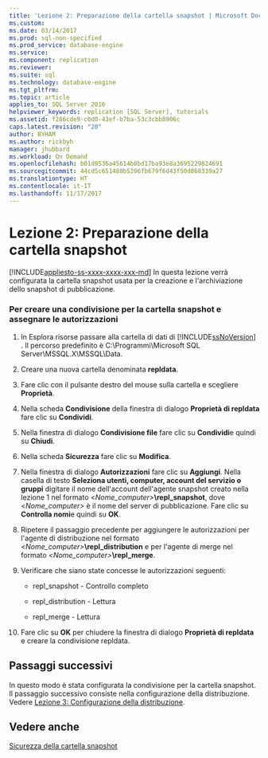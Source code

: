 ```yaml
---
title: 'Lezione 2: Preparazione della cartella snapshot | Microsoft Docs'
ms.custom: 
ms.date: 03/14/2017
ms.prod: sql-non-specified
ms.prod_service: database-engine
ms.service: 
ms.component: replication
ms.reviewer: 
ms.suite: sql
ms.technology: database-engine
ms.tgt_pltfrm: 
ms.topic: article
applies_to: SQL Server 2016
helpviewer_keywords: replication [SQL Server], tutorials
ms.assetid: f286cde9-c0d0-43ef-b7ba-53c3cbb8906c
caps.latest.revision: "20"
author: BYHAM
ms.author: rickbyh
manager: jhubbard
ms.workload: On Demand
ms.openlocfilehash: b01d8536a45614b8bd17ba93e8a3695229824691
ms.sourcegitcommit: 44cd5c651488b5296fb679f6d43f50d068339a27
ms.translationtype: HT
ms.contentlocale: it-IT
ms.lasthandoff: 11/17/2017
---
```

# <a name="lesson-2-preparing-the-snapshot-folder"></a>Lezione 2: Preparazione della cartella snapshot
[!INCLUDE[appliesto-ss-xxxx-xxxx-xxx-md](../../includes/appliesto-ss-xxxx-xxxx-xxx-md.md)] In questa lezione verrà configurata la cartella snapshot usata per la creazione e l'archiviazione dello snapshot di pubblicazione.  
  
### <a name="to-create-a-share-for-the-snapshot-folder-and-assign-permissions"></a>Per creare una condivisione per la cartella snapshot e assegnare le autorizzazioni  
  
1.  In Esplora risorse passare alla cartella di dati di [!INCLUDE[ssNoVersion](../../includes/ssnoversion-md.md)] . Il percorso predefinito è C:\Programmi\Microsoft SQL Server\MSSQL.X\MSSQL\Data.  
  
2.  Creare una nuova cartella denominata **repldata**.  
  
3.  Fare clic con il pulsante destro del mouse sulla cartella e scegliere **Proprietà**.  
  
4.  Nella scheda **Condivisione** della finestra di dialogo **Proprietà di repldata** fare clic su **Condividi**.  
  
5.  Nella finestra di dialogo **Condivisione file** fare clic su **Condividi**e quindi su **Chiudi**.  
  
6.  Nella scheda **Sicurezza** fare clic su **Modifica**.  
  
7.  Nella finestra di dialogo **Autorizzazioni** fare clic su **Aggiungi**. Nella casella di testo **Seleziona utenti, computer, account del servizio o gruppi** digitare il nome dell'account dell'agente snapshot creato nella lezione 1 nel formato \<*Nome_computer>***\repl_snapshot**, dove \<*Nome_computer>* è il nome del server di pubblicazione. Fare clic su **Controlla nomi**e quindi su **OK**.  
  
8.  Ripetere il passaggio precedente per aggiungere le autorizzazioni per l'agente di distribuzione nel formato \<*Nome_computer>***\repl_distribution** e per l'agente di merge nel formato \<*Nome_computer>***\repl_merge**.  
  
9. Verificare che siano state concesse le autorizzazioni seguenti:  
  
    -   repl_snapshot - Controllo completo  
  
    -   repl_distribution - Lettura  
  
    -   repl_merge - Lettura  
  
10. Fare clic su **OK** per chiudere la finestra di dialogo **Proprietà di repldata** e creare la condivisione repldata.  
  
## <a name="next-steps"></a>Passaggi successivi  
In questo modo è stata configurata la condivisione per la cartella snapshot. Il passaggio successivo consiste nella configurazione della distribuzione. Vedere [Lezione 3: Configurazione della distribuzione](../../relational-databases/replication/lesson-3-configuring-distribution.md).  
  
## <a name="see-also"></a>Vedere anche  
[Sicurezza della cartella snapshot](../../relational-databases/replication/security/secure-the-snapshot-folder.md)  
  
  
  
